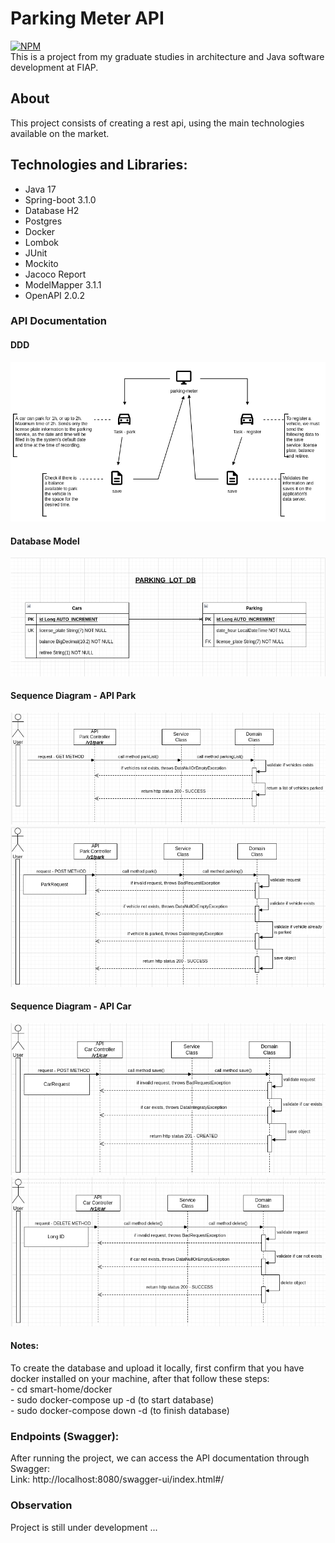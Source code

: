 # Parking Meter API
[![NPM](https://img.shields.io/npm/l/react)](https://github.com/gregorydossantos/projeto-sds3/blob/main/LICENSE)
<br/>This is a project from my graduate studies in architecture and Java software development at FIAP.

## About
This project consists of creating a rest api, using the main technologies available on the market.

## Technologies and Libraries:
- Java 17
- Spring-boot 3.1.0
- Database H2
- Postgres
- Docker
- Lombok
- JUnit
- Mockito
- Jacoco Report
- ModelMapper 3.1.1
- OpenAPI 2.0.2

### API Documentation
#### DDD
![Web 1](https://github.com/gregorydossantos/parking-meter/blob/develop/assets/ddd/ddd-parking-meter.png)

#### Database Model
![Web 1](https://github.com/gregorydossantos/parking-meter/blob/develop/assets/databases/parking-lot-db.png)

#### Sequence Diagram - API Park
![Web 1](https://github.com/gregorydossantos/parking-meter/blob/develop/assets/sequence-diagram/api-park-get.png)
![Web 1](https://github.com/gregorydossantos/parking-meter/blob/develop/assets/sequence-diagram/api-park-post.png)

#### Sequence Diagram - API Car
![Web 1](https://github.com/gregorydossantos/parking-meter/blob/develop/assets/sequence-diagram/api-car-post.png)
![Web 1](https://github.com/gregorydossantos/parking-meter/blob/develop/assets/sequence-diagram/api-car-delete.png)

#### Notes:
To create the database and upload it locally, first confirm that you have docker installed on your machine, after that follow these steps:
<br/> - cd smart-home/docker
<br/> - sudo docker-compose up -d (to start database)
<br/> - sudo docker-compose down -d (to finish database)

### Endpoints (Swagger):
After running the project, we can access the API documentation through Swagger: <br/>
Link: http://localhost:8080/swagger-ui/index.html#/

### Observation
Project is still under development ... 